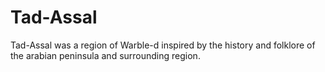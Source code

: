# Tad-Assal

<meta property="og:description" content="Tad-Assal was a region of Warble-d inspired by the history and folklore of the arabian peninsula and surrounding region.">

Tad-Assal was a region of Warble-d inspired by the history and folklore of the arabian peninsula and surrounding region.